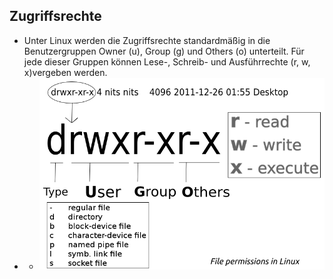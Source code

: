 ## Zugriffsrechte

* Unter Linux werden die Zugriffsrechte standardmäßig in die Benutzergruppen Owner \(u\), Group \(g\) und Others \(o\) unterteilt. Für jede dieser Gruppen können Lese-, Schreib- und Ausführrechte \(r, w, x\)vergeben werden.
* * ![](/images/file_permissions.png)



